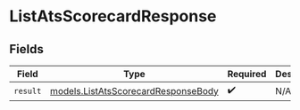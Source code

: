 # ListAtsScorecardResponse


## Fields

| Field                                                                            | Type                                                                             | Required                                                                         | Description                                                                      |
| -------------------------------------------------------------------------------- | -------------------------------------------------------------------------------- | -------------------------------------------------------------------------------- | -------------------------------------------------------------------------------- |
| `result`                                                                         | [models.ListAtsScorecardResponseBody](../models/listatsscorecardresponsebody.md) | :heavy_check_mark:                                                               | N/A                                                                              |